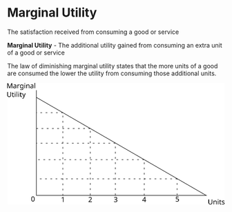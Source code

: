 # Marginal Utility #
The satisfaction received from consuming a good or service

**Marginal Utility** - The additional utility gained from consuming an extra unit of a good or service

The law of diminishing marginal utility states that the more units of a good are consumed
the lower the utility from consuming those additional units.

![Marginal Utility](diagrams/marginal_utility.svg#mono-black)